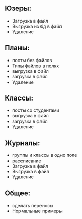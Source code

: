 ## Юзеры:
* Загрузка в файл
* Выгрузка из бд в файл
* Удаление
## Планы:
* посты без файлов
* Типы файлов в полях
* выгрузка в файл
* загрузка в файл
* Удаление
## Классы:
* посты со студентами
* выгрузка в файл
* загрузка в файл
* Удаление
## Журналы:
* группы и классы в одно поле
* рассписание
* Загрузка в файл
* Выгрузка в файл
* Удаление
## Общее:
* сделать переносы
* Нормальные примеры
